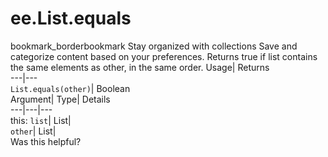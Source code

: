  
#  ee.List.equals
bookmark_borderbookmark Stay organized with collections  Save and categorize content based on your preferences.
Returns true if list contains the same elements as other, in the same order. 
Usage| Returns  
---|---  
`List.equals(other)`| Boolean  
Argument| Type| Details  
---|---|---  
this: `list`| List|   
`other`| List|   
Was this helpful?
